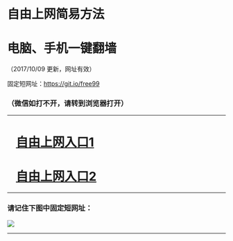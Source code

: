 ﻿# 自由上网简易方法

# 电脑、手机一键翻墙

（2017/10/09 更新，网址有效）

固定短网址：https://git.io/free99

### （微信如打不开，请转到浏览器打开）


***





# &nbsp;&nbsp; <a href="http://ft1574928483.fwq-tz-1001.info/fwqtz01.html?t=100900121342 " target="_blank">自由上网入口1</a>
# &nbsp;&nbsp; <a href="http://ft3128429412.fwq-tz-1002.info/fwqtz02.html?t=1009001445 " target="_blank">自由上网入口2</a>
***

### 请记住下图中固定短网址：

<img src="https://s3-us-west-2.amazonaws.com/fwq-1001/yjfq-20170905okok.png" /> 


***

